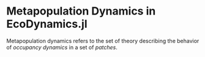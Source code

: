 # Metapopulation Dynamics in EcoDynamics.jl

Metapopulation dynamics refers to the set of theory describing the behavior of
_occupancy dynamics_ in a set of _patches_. 